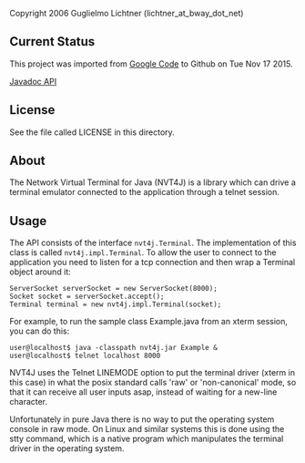 
Copyright 2006 Guglielmo Lichtner (lichtner_at_bway_dot_net)

Current Status
--------------

This project was imported from [Google Code](https://code.google.com/p/nvt4j/) to Github on Tue Nov 17 2015.

[Javadoc API](http://archiecobbs.github.io/nvt4j/api/index.html)

License
-------

See the file called LICENSE in this directory.

About
-----

The Network Virtual Terminal for Java (NVT4J) is a library which can drive
a terminal emulator connected to the application through a telnet session.

Usage
-----

The API consists of the interface `nvt4j.Terminal`. The implementation of this
class is called `nvt4j.impl.Terminal`. To allow the user to connect to the
application you need to listen for a tcp connection and then wrap a Terminal
object around it:

```
ServerSocket serverSocket = new ServerSocket(8000);
Socket socket = serverSocket.accept();
Terminal terminal = new nvt4j.impl.Terminal(socket);
```

For example, to run the sample class Example.java from an xterm session, you can
do this:

```
user@localhost$ java -classpath nvt4j.jar Example &
user@localhost$ telnet localhost 8000
```

NVT4J uses the Telnet LINEMODE option to put the terminal driver (xterm in this case)
in what the posix standard calls 'raw' or 'non-canonical' mode, so that it can receive
all user inputs asap, instead of waiting for a new-line character.

Unfortunately in pure Java there is no way to put the operating system console in
raw mode. On Linux and similar systems this is done using the stty command, which is
a native program which manipulates the terminal driver in the operating system.

